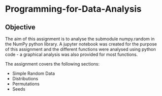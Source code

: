 # Programming-for-Data-Analysis

## Objective

The aim of this assignment is to analyse the submodule numpy.random in the NumPy python library. A jupyter notebook was created for the purpose of this assignment and the different functions were analysed using python code - a graphical analysis was also provided for most functions.

The assignment covers the following sections:

- Simple Random Data
- Distributions
- Permutations
- Seeds 
